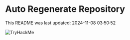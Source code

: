 # Auto Regenerate Repository

This README was last updated: 2024-11-08 03:50:52

 ![TryHackMe](https://tryhackme.com/badge/533634)